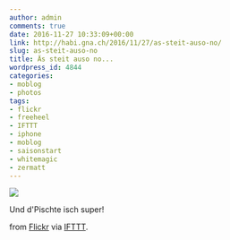 ```yaml
---
author: admin
comments: true
date: 2016-11-27 10:33:09+00:00
link: http://habi.gna.ch/2016/11/27/as-steit-auso-no/
slug: as-steit-auso-no
title: Äs steit auso no...
wordpress_id: 4844
categories:
- moblog
- photos
tags:
- flickr
- freeheel
- IFTTT
- iphone
- moblog
- saisonstart
- whitemagic
- zermatt
---
```


![](http://ift.tt/2guABeA)  

Und d'Pischte isch super!  

from [Flickr](http://flic.kr/p/PDaF9R) via [IFTTT](http://ift.tt/1c4nCfM).
